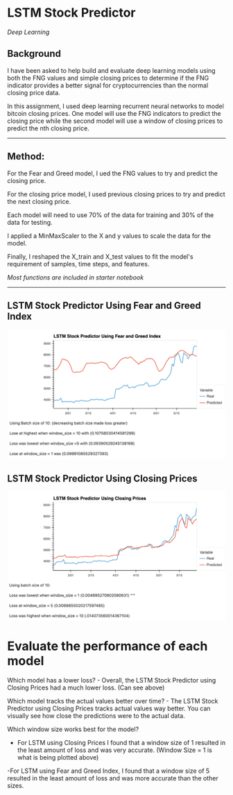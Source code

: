 # LSTM Stock Predictor
*Deep Learning*

## Background 
I have been asked to help build and evaluate deep learning models using both the FNG values and simple closing prices to determine if the FNG indicator provides a better signal for cryptocurrencies than the normal closing price data.

In this assignment, I used deep learning recurrent neural networks to model bitcoin closing prices. One model will use the FNG indicators to predict the closing price while the second model will use a window of closing prices to predict the nth closing price.

---
## Method: 
 
For the Fear and Greed model, I ued the FNG values to try and predict the closing price. 

For the closing price model, I used previous closing prices to try and predict the next closing price. 

Each model will need to use 70% of the data for training and 30% of the data for testing.

I applied a MinMaxScaler to the X and y values to scale the data for the model.

Finally, I reshaped the X_train and X_test values to fit the model's requirement of samples, time steps, and features. 

 *Most functions are included in starter notebook* 

---
## LSTM Stock Predictor Using Fear and Greed Index 
![lstm_greed.png](Images/lstm_greed.png)

## LSTM Stock Predictor Using Closing Prices
![lstm_close.png](Images/lstm_close.png)

# Evaluate the performance of each model
Which model has a lower loss? - Overall, the LSTM Stock Predictor using Closing Prices had a much lower loss. (Can see above)

Which model tracks the actual values better over time? - The LSTM Stock Predictor using Closing Prices tracks actual values way better. You can visually see how close the predictions were to the actual data.

Which window size works best for the model? 

- For LSTM using Closing Prices I found that a window size of 1 resulted in the least amount of loss and was very accurate. (Window Size = 1 is what is being plotted above)

-For LSTM using Fear and Greed Index, I found that a window size of 5 resulted in the least amount of loss and was more accurate than the other sizes. 
